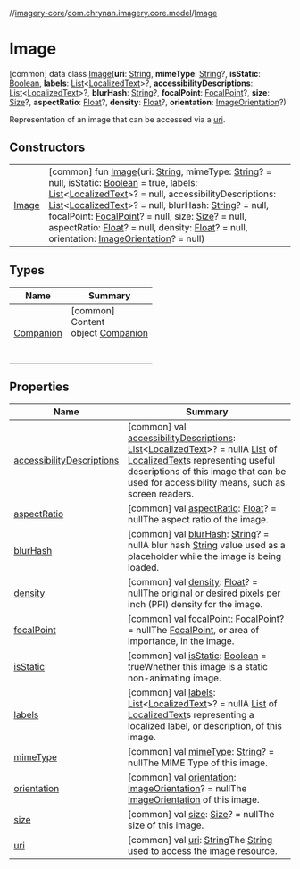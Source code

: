 //[imagery-core](../../../index.md)/[com.chrynan.imagery.core.model](../index.md)/[Image](index.md)



# Image  
 [common] data class [Image](index.md)(**uri**: [String](https://kotlinlang.org/api/latest/jvm/stdlib/kotlin/-string/index.html), **mimeType**: [String](https://kotlinlang.org/api/latest/jvm/stdlib/kotlin/-string/index.html)?, **isStatic**: [Boolean](https://kotlinlang.org/api/latest/jvm/stdlib/kotlin/-boolean/index.html), **labels**: [List](https://kotlinlang.org/api/latest/jvm/stdlib/kotlin.collections/-list/index.html)<[LocalizedText](../-localized-text/index.md)>?, **accessibilityDescriptions**: [List](https://kotlinlang.org/api/latest/jvm/stdlib/kotlin.collections/-list/index.html)<[LocalizedText](../-localized-text/index.md)>?, **blurHash**: [String](https://kotlinlang.org/api/latest/jvm/stdlib/kotlin/-string/index.html)?, **focalPoint**: [FocalPoint](../-focal-point/index.md)?, **size**: [Size](../-size/index.md)?, **aspectRatio**: [Float](https://kotlinlang.org/api/latest/jvm/stdlib/kotlin/-float/index.html)?, **density**: [Float](https://kotlinlang.org/api/latest/jvm/stdlib/kotlin/-float/index.html)?, **orientation**: [ImageOrientation](../-image-orientation/index.md)?)

Representation of an image that can be accessed via a [uri](uri.md).

   


## Constructors  
  
| | |
|---|---|
| <a name="com.chrynan.imagery.core.model/Image/Image/#kotlin.String#kotlin.String?#kotlin.Boolean#kotlin.collections.List[com.chrynan.imagery.core.model.LocalizedText]?#kotlin.collections.List[com.chrynan.imagery.core.model.LocalizedText]?#kotlin.String?#com.chrynan.imagery.core.model.FocalPoint?#com.chrynan.imagery.core.model.Size?#kotlin.Float?#kotlin.Float?#com.chrynan.imagery.core.model.ImageOrientation?/PointingToDeclaration/"></a>[Image](-image.md)| <a name="com.chrynan.imagery.core.model/Image/Image/#kotlin.String#kotlin.String?#kotlin.Boolean#kotlin.collections.List[com.chrynan.imagery.core.model.LocalizedText]?#kotlin.collections.List[com.chrynan.imagery.core.model.LocalizedText]?#kotlin.String?#com.chrynan.imagery.core.model.FocalPoint?#com.chrynan.imagery.core.model.Size?#kotlin.Float?#kotlin.Float?#com.chrynan.imagery.core.model.ImageOrientation?/PointingToDeclaration/"></a> [common] fun [Image](-image.md)(uri: [String](https://kotlinlang.org/api/latest/jvm/stdlib/kotlin/-string/index.html), mimeType: [String](https://kotlinlang.org/api/latest/jvm/stdlib/kotlin/-string/index.html)? = null, isStatic: [Boolean](https://kotlinlang.org/api/latest/jvm/stdlib/kotlin/-boolean/index.html) = true, labels: [List](https://kotlinlang.org/api/latest/jvm/stdlib/kotlin.collections/-list/index.html)<[LocalizedText](../-localized-text/index.md)>? = null, accessibilityDescriptions: [List](https://kotlinlang.org/api/latest/jvm/stdlib/kotlin.collections/-list/index.html)<[LocalizedText](../-localized-text/index.md)>? = null, blurHash: [String](https://kotlinlang.org/api/latest/jvm/stdlib/kotlin/-string/index.html)? = null, focalPoint: [FocalPoint](../-focal-point/index.md)? = null, size: [Size](../-size/index.md)? = null, aspectRatio: [Float](https://kotlinlang.org/api/latest/jvm/stdlib/kotlin/-float/index.html)? = null, density: [Float](https://kotlinlang.org/api/latest/jvm/stdlib/kotlin/-float/index.html)? = null, orientation: [ImageOrientation](../-image-orientation/index.md)? = null)   <br>|


## Types  
  
|  Name |  Summary | 
|---|---|
| <a name="com.chrynan.imagery.core.model/Image.Companion///PointingToDeclaration/"></a>[Companion](-companion/index.md)| <a name="com.chrynan.imagery.core.model/Image.Companion///PointingToDeclaration/"></a>[common]  <br>Content  <br>object [Companion](-companion/index.md)  <br><br><br>|


## Properties  
  
|  Name |  Summary | 
|---|---|
| <a name="com.chrynan.imagery.core.model/Image/accessibilityDescriptions/#/PointingToDeclaration/"></a>[accessibilityDescriptions](accessibility-descriptions.md)| <a name="com.chrynan.imagery.core.model/Image/accessibilityDescriptions/#/PointingToDeclaration/"></a> [common] val [accessibilityDescriptions](accessibility-descriptions.md): [List](https://kotlinlang.org/api/latest/jvm/stdlib/kotlin.collections/-list/index.html)<[LocalizedText](../-localized-text/index.md)>? = nullA [List](https://kotlinlang.org/api/latest/jvm/stdlib/kotlin.collections/-list/index.html) of [LocalizedText](../-localized-text/index.md)s representing useful descriptions of this image that can be used for accessibility means, such as screen readers.   <br>|
| <a name="com.chrynan.imagery.core.model/Image/aspectRatio/#/PointingToDeclaration/"></a>[aspectRatio](aspect-ratio.md)| <a name="com.chrynan.imagery.core.model/Image/aspectRatio/#/PointingToDeclaration/"></a> [common] val [aspectRatio](aspect-ratio.md): [Float](https://kotlinlang.org/api/latest/jvm/stdlib/kotlin/-float/index.html)? = nullThe aspect ratio of the image.   <br>|
| <a name="com.chrynan.imagery.core.model/Image/blurHash/#/PointingToDeclaration/"></a>[blurHash](blur-hash.md)| <a name="com.chrynan.imagery.core.model/Image/blurHash/#/PointingToDeclaration/"></a> [common] val [blurHash](blur-hash.md): [String](https://kotlinlang.org/api/latest/jvm/stdlib/kotlin/-string/index.html)? = nullA blur hash [String](https://kotlinlang.org/api/latest/jvm/stdlib/kotlin/-string/index.html) value used as a placeholder while the image is being loaded.   <br>|
| <a name="com.chrynan.imagery.core.model/Image/density/#/PointingToDeclaration/"></a>[density](density.md)| <a name="com.chrynan.imagery.core.model/Image/density/#/PointingToDeclaration/"></a> [common] val [density](density.md): [Float](https://kotlinlang.org/api/latest/jvm/stdlib/kotlin/-float/index.html)? = nullThe original or desired pixels per inch (PPI) density for the image.   <br>|
| <a name="com.chrynan.imagery.core.model/Image/focalPoint/#/PointingToDeclaration/"></a>[focalPoint](focal-point.md)| <a name="com.chrynan.imagery.core.model/Image/focalPoint/#/PointingToDeclaration/"></a> [common] val [focalPoint](focal-point.md): [FocalPoint](../-focal-point/index.md)? = nullThe [FocalPoint](../-focal-point/index.md), or area of importance, in the image.   <br>|
| <a name="com.chrynan.imagery.core.model/Image/isStatic/#/PointingToDeclaration/"></a>[isStatic](is-static.md)| <a name="com.chrynan.imagery.core.model/Image/isStatic/#/PointingToDeclaration/"></a> [common] val [isStatic](is-static.md): [Boolean](https://kotlinlang.org/api/latest/jvm/stdlib/kotlin/-boolean/index.html) = trueWhether this image is a static non-animating image.   <br>|
| <a name="com.chrynan.imagery.core.model/Image/labels/#/PointingToDeclaration/"></a>[labels](labels.md)| <a name="com.chrynan.imagery.core.model/Image/labels/#/PointingToDeclaration/"></a> [common] val [labels](labels.md): [List](https://kotlinlang.org/api/latest/jvm/stdlib/kotlin.collections/-list/index.html)<[LocalizedText](../-localized-text/index.md)>? = nullA [List](https://kotlinlang.org/api/latest/jvm/stdlib/kotlin.collections/-list/index.html) of [LocalizedText](../-localized-text/index.md)s representing a localized label, or description, of this image.   <br>|
| <a name="com.chrynan.imagery.core.model/Image/mimeType/#/PointingToDeclaration/"></a>[mimeType](mime-type.md)| <a name="com.chrynan.imagery.core.model/Image/mimeType/#/PointingToDeclaration/"></a> [common] val [mimeType](mime-type.md): [String](https://kotlinlang.org/api/latest/jvm/stdlib/kotlin/-string/index.html)? = nullThe MIME Type of this image.   <br>|
| <a name="com.chrynan.imagery.core.model/Image/orientation/#/PointingToDeclaration/"></a>[orientation](orientation.md)| <a name="com.chrynan.imagery.core.model/Image/orientation/#/PointingToDeclaration/"></a> [common] val [orientation](orientation.md): [ImageOrientation](../-image-orientation/index.md)? = nullThe [ImageOrientation](../-image-orientation/index.md) of this image.   <br>|
| <a name="com.chrynan.imagery.core.model/Image/size/#/PointingToDeclaration/"></a>[size](size.md)| <a name="com.chrynan.imagery.core.model/Image/size/#/PointingToDeclaration/"></a> [common] val [size](size.md): [Size](../-size/index.md)? = nullThe size of this image.   <br>|
| <a name="com.chrynan.imagery.core.model/Image/uri/#/PointingToDeclaration/"></a>[uri](uri.md)| <a name="com.chrynan.imagery.core.model/Image/uri/#/PointingToDeclaration/"></a> [common] val [uri](uri.md): [String](https://kotlinlang.org/api/latest/jvm/stdlib/kotlin/-string/index.html)The [String](https://kotlinlang.org/api/latest/jvm/stdlib/kotlin/-string/index.html) used to access the image resource.   <br>|

